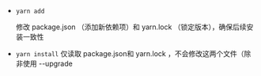 - `yarn add`

  修改  package.json （添加新依赖项）和  yarn.lock （锁定版本），确保后续安装一致性

- `yarn install`
  仅读取  package.json和  yarn.lock ，不会修改这两个文件（除非使用  --upgrade

   
